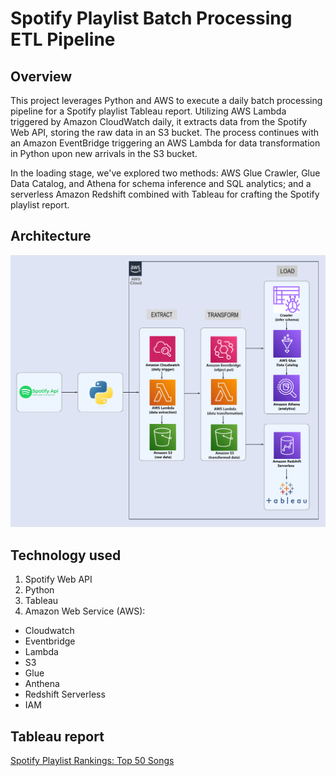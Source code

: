 # Spotify Playlist Batch Processing ETL Pipeline

## Overview
This project leverages Python and AWS to execute a daily batch processing pipeline for a Spotify playlist Tableau report. Utilizing AWS Lambda triggered by Amazon CloudWatch daily, it extracts data from the Spotify Web API, storing the raw data in an S3 bucket. The process continues with an Amazon EventBridge triggering an AWS Lambda for data transformation in Python upon new arrivals in the S3 bucket.

In the loading stage, we've explored two methods: AWS Glue Crawler, Glue Data Catalog, and Athena for schema inference and SQL analytics; and a serverless Amazon Redshift combined with Tableau for crafting the Spotify playlist report.

## Architecture
<img src="Spotify-Architecture.png">

## Technology used
1. Spotify Web API
2. Python
3. Tableau
4. Amazon Web Service (AWS):
- Cloudwatch
- Eventbridge
- Lambda
- S3
- Glue 
- Anthena
- Redshift Serverless
- IAM



## Tableau report
[Spotify Playlist Rankings: Top 50 Songs](https://public.tableau.com/app/profile/stanley.goh/viz/Spotify_Workbook_17004225392950/Dashboard1)


